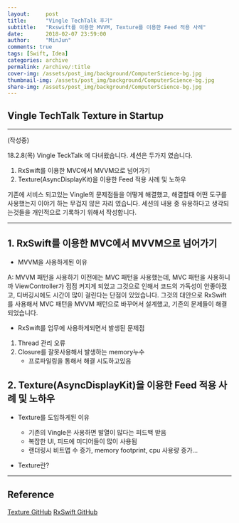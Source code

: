 ```yaml
---
layout:     post
title:      "Vingle TechTalk 후기"
subtitle:   "Rxswift를 이용한 MVVM, Texture를 이용한 Feed 적용 사례"
date:       2018-02-07 23:59:00
author:     "MinJun"
comments: true
tags: [Swift, Idea]
categories: archive
permalink: /archive/:title
cover-img: /assets/post_img/background/ComputerScience-bg.jpg
thumbnail-img: /assets/post_img/background/ComputerScience-bg.jpg
share-img: /assets/post_img/background/ComputerScience-bg.jpg
---
```


## Vingle TechTalk Texture in Startup

---
(작성중)

18.2.8(목) Vingle TeckTalk 에 다녀왔습니다. 세션은 두가지 였습니다. 

1. RxSwift를 이용한 MVC에서 MVVM으로 넘어가기
2. Texture(AsyncDisplayKit)을 이용한 Feed 적용 사례 및 노하우 

기존에 서비스 되고있는 Vingle의 문제점들을 어떻게 해결했고, 해결할때 어떤 도구를 사용했는지 이야기 하는 무겁지 않은 자리 였습니다. 세션의 내용 중 유용하다고 생각되는것들을 개인적으로 기록하기 위해서 작성합니다. 

---

## 1. RxSwift를 이용한 MVC에서 MVVM으로 넘어가기 

- MVVM을 사용하게된 이유 

A: MVVM 패턴을 사용하기 이전에는 MVC 패턴을 사용했는데, MVC 패턴을 사용하니까 ViewController가 점점 커지게 되었고 그것으로 인해서 코드의 가독성이 안좋아졌고, 디버깅시에도 시간이 많이 걸린다는 단점이 있었습니다. 그것의 대안으로 RxSwift를 사용해서 MVC 패턴을 MVVM 패턴으로 바꾸어서 설계했고, 기존의 문제들이 해결 되었습니다. 

- RxSwift를 업무에 사용하게되면서 발생된 문제점
	
1. Thread 관리 오류 
2. Closure를 잘못사용해서 발생하는 memory누수 
	- 프로파일링을 통해서 해결 시도하고있음

## 2. Texture(AsyncDisplayKit)을 이용한 Feed 적용 사례 및 노하우 

- Texture를 도입하게된 이유 
	- 기존의 Vingle은 사용하면 발열이 많다는 피드백 받음 
	- 복잡한 UI, 피드에 미디어들이 많이 사용됨 
	- 랜더링시 비트맵 수 증가, memory footprint, cpu 사용량 증가...

- Texture란?

---

## Reference

[Texture GitHub](https://github.com/TextureGroup/Texture)
[RxSwift GitHub](https://github.com/ReactiveX/RxSwift)